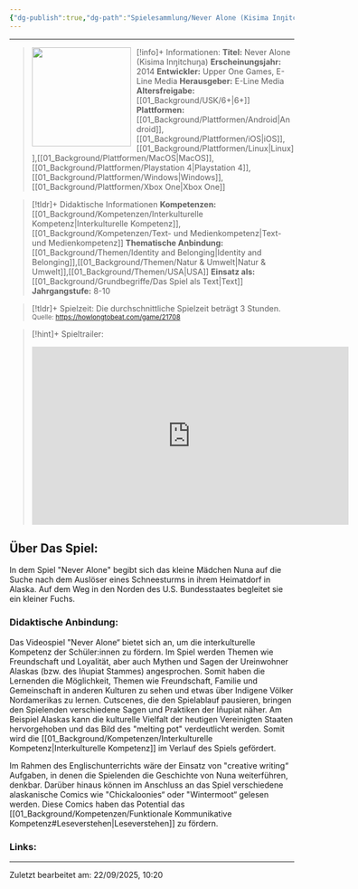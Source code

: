 ```yaml
---
{"dg-publish":true,"dg-path":"Spielesammlung/Never Alone (Kisima Inŋitchuŋa).md","permalink":"/spielesammlung/never-alone-kisima-innitchuna/","noteIcon":"1"}
---
```


---
>[!info]+ Informationen:
><img src="https://cdn1.epicgames.com/offer/b13f6a1e5121469d8a825947b759339d/EGS_NeverAloneKisimaIngitchuna_UpperOneGamesELineMedia_S2_1200x1600-f1c99ff9638dd36c65e87dedcbb564f1" style="float:left;height:175px;padding-right:10px">**Titel:** Never Alone (Kisima Inŋitchuŋa)
>**Erscheinungsjahr:** 2014
>**Entwickler:** Upper One Games, E-Line Media
>**Herausgeber:** E-Line Media
>**Altersfreigabe:** [[01_Background/USK/6+\|6+]]
>**Plattformen:** [[01_Background/Plattformen/Android\|Android]],[[01_Background/Plattformen/iOS\|iOS]],[[01_Background/Plattformen/Linux\|Linux]],[[01_Background/Plattformen/MacOS\|MacOS]],[[01_Background/Plattformen/Playstation 4\|Playstation 4]],[[01_Background/Plattformen/Windows\|Windows]],[[01_Background/Plattformen/Xbox One\|Xbox One]]

>[!tldr]+ Didaktische Informationen
>**Kompetenzen:** [[01_Background/Kompetenzen/Interkulturelle Kompetenz\|Interkulturelle Kompetenz]],[[01_Background/Kompetenzen/Text- und Medienkompetenz\|Text- und Medienkompetenz]]
>**Thematische Anbindung:** [[01_Background/Themen/Identity and Belonging\|Identity and Belonging]],[[01_Background/Themen/Natur & Umwelt\|Natur & Umwelt]],[[01_Background/Themen/USA\|USA]]
>**Einsatz als:** [[01_Background/Grundbegriffe/Das Spiel als Text\|Text]]
>**Jahrgangstufe:** 8-10

>[!tldr]+ Spielzeit: 
>Die durchschnittliche Spielzeit beträgt 3 Stunden.  
><sub>Quelle: https://howlongtobeat.com/game/21708</sub>

>[!hint]+ Spieltrailer:
><iframe width="560" height="315" src="https://www.youtube.com/embed/lM_80zVzwpI?si=mOUt_LMgJYPDSR1X" title="YouTube video player" frameborder="0" allow="accelerometer; autoplay; clipboard-write; encrypted-media; gyroscope; picture-in-picture; web-share" referrerpolicy="strict-origin-when-cross-origin" allowfullscreen></iframe>
## Über Das Spiel:
In dem Spiel "Never Alone" begibt sich das kleine Mädchen Nuna auf die Suche nach dem Auslöser eines Schneesturms in ihrem Heimatdorf in Alaska. Auf dem Weg in den Norden des U.S. Bundesstaates begleitet sie ein kleiner Fuchs.
### Didaktische Anbindung:
Das Videospiel "Never Alone“ bietet sich an, um die interkulturelle Kompetenz der Schüler:innen zu fördern. Im Spiel werden Themen wie Freundschaft und Loyalität, aber auch Mythen und Sagen der Ureinwohner Alaskas (bzw. des Iñupiat Stammes) angesprochen. Somit haben die Lernenden die Möglichkeit, Themen wie Freundschaft, Familie und Gemeinschaft in anderen Kulturen zu sehen und etwas über Indigene Völker Nordamerikas zu lernen. Cutscenes, die den Spielablauf pausieren, bringen den Spielenden verschiedene Sagen und Praktiken der Iñupiat näher.
Am Beispiel Alaskas kann die kulturelle Vielfalt der heutigen Vereinigten Staaten hervorgehoben und das Bild des "melting pot" verdeutlicht werden. Somit wird die [[01_Background/Kompetenzen/Interkulturelle Kompetenz\|Interkulturelle Kompetenz]] im Verlauf des Spiels gefördert. 

Im Rahmen des Englischunterrichts wäre der Einsatz von "creative writing“ Aufgaben, in denen die Spielenden die Geschichte von Nuna weiterführen, denkbar. Darüber hinaus können im Anschluss an das Spiel verschiedene alaskanische Comics wie "Chickaloonies“ oder "Wintermoot“ gelesen werden. Diese Comics haben das Potential das [[01_Background/Kompetenzen/Funktionale Kommunikative Kompetenz#Leseverstehen\|Leseverstehen]] zu fördern. 
### Links:

---
Zuletzt bearbeitet am: 22/09/2025, 10:20